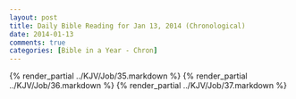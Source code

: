 ```yaml
---
layout: post
title: Daily Bible Reading for Jan 13, 2014 (Chronological)
date: 2014-01-13
comments: true
categories: [Bible in a Year - Chron]
---
```

{% render_partial ../KJV/Job/35.markdown %}
{% render_partial ../KJV/Job/36.markdown %}
{% render_partial ../KJV/Job/37.markdown %}
